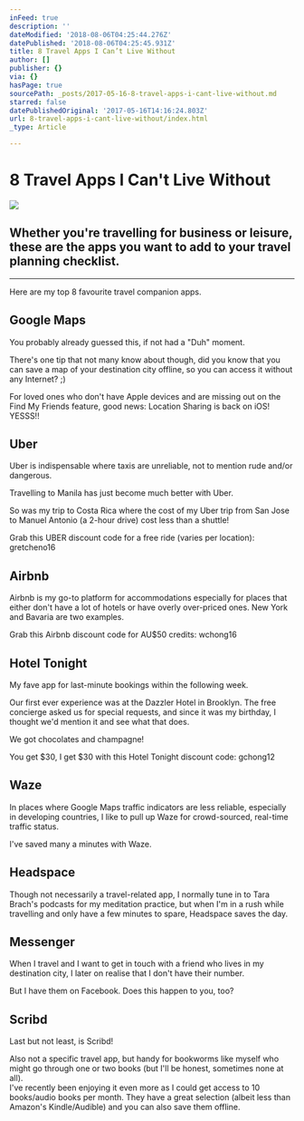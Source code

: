 ```yaml
---
inFeed: true
description: ''
dateModified: '2018-08-06T04:25:44.276Z'
datePublished: '2018-08-06T04:25:45.931Z'
title: 8 Travel Apps I Can’t Live Without
author: []
publisher: {}
via: {}
hasPage: true
sourcePath: _posts/2017-05-16-8-travel-apps-i-cant-live-without.md
starred: false
datePublishedOriginal: '2017-05-16T14:16:24.803Z'
url: 8-travel-apps-i-cant-live-without/index.html
_type: Article

---
```

# 8 Travel Apps I Can't Live Without
![](https://the-grid-user-content.s3-us-west-2.amazonaws.com/e0c1714c-a338-4504-83fd-0fa7b436c747.png)

## Whether you're travelling for business or leisure, these are the apps you want to add to your travel planning checklist.

---

Here are my top 8 favourite travel companion apps.

## Google Maps

You probably already guessed this, if not had a "Duh" moment.

There's one tip that not many know about though, did you know that you can save a map of your destination city offline, so you can access it without any Internet? ;)

For loved ones who don't have Apple devices and are missing out on the Find My Friends feature, good news: Location Sharing is back on iOS! YESSS!!

## Uber

Uber is indispensable where taxis are unreliable, not to mention rude and/or dangerous.

Travelling to Manila has just become much better with Uber.

So was my trip to Costa Rica where the cost of my Uber trip from San Jose to Manuel Antonio (a 2-hour drive) cost less than a shuttle!

Grab this UBER discount code for a free ride (varies per location): gretcheno16

## Airbnb

Airbnb is my go-to platform for accommodations especially for places that either don't have a lot of hotels or have overly over-priced ones. New York and Bavaria are two examples.

Grab this Airbnb discount code for AU$50 credits: wchong16

## Hotel Tonight

My fave app for last-minute bookings within the following week.

Our first ever experience was at the Dazzler Hotel in Brooklyn. The free concierge asked us for special requests, and since it was my birthday, I thought we'd mention it and see what that does.

We got chocolates and champagne!

You get $30, I get $30 with this Hotel Tonight discount code: gchong12

## Waze

In places where Google Maps traffic indicators are less reliable, especially in developing countries, I like to pull up Waze for crowd-sourced, real-time traffic status.

I've saved many a minutes with Waze.

## Headspace

Though not necessarily a travel-related app, I normally tune in to Tara Brach's podcasts for my meditation practice, but when I'm in a rush while travelling and only have a few minutes to spare, Headspace saves the day.

## Messenger

When I travel and I want to get in touch with a friend who lives in my destination city, I later on realise that I don't have their number.

But I have them on Facebook. Does this happen to you, too?

## Scribd

Last but not least, is Scribd!

Also not a specific travel app, but handy for bookworms like myself who might go through one or two books (but I'll be honest, sometimes none at all).  
I've recently been enjoying it even more as I could get access to 10 books/audio books per month. They have a great selection (albeit less than Amazon's Kindle/Audible) and you can also save them offline.